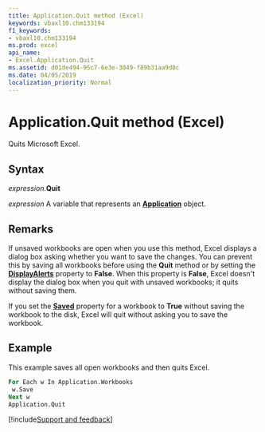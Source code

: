 ```yaml
---
title: Application.Quit method (Excel)
keywords: vbaxl10.chm133194
f1_keywords:
- vbaxl10.chm133194
ms.prod: excel
api_name:
- Excel.Application.Quit
ms.assetid: d01de494-95c7-6e3e-3049-f89b31aa9d0c
ms.date: 04/05/2019
localization_priority: Normal
---
```



# Application.Quit method (Excel)

Quits Microsoft Excel.


## Syntax

_expression_.**Quit**

_expression_ A variable that represents an **[Application](Excel.Application(object).md)** object.


## Remarks

If unsaved workbooks are open when you use this method, Excel displays a dialog box asking whether you want to save the changes. You can prevent this by saving all workbooks before using the **Quit** method or by setting the **[DisplayAlerts](Excel.Application.DisplayAlerts.md)** property to **False**. When this property is **False**, Excel doesn't display the dialog box when you quit with unsaved workbooks; it quits without saving them.

If you set the **[Saved](Excel.Workbook.Saved.md)** property for a workbook to **True** without saving the workbook to the disk, Excel will quit without asking you to save the workbook.


## Example

This example saves all open workbooks and then quits Excel.

```vb
For Each w In Application.Workbooks 
 w.Save 
Next w 
Application.Quit
```




[!include[Support and feedback](~/includes/feedback-boilerplate.md)]
